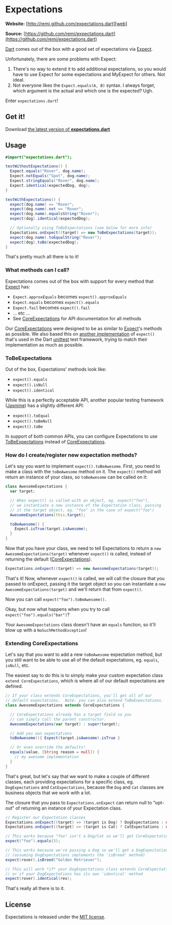 # Expectations

**Website:** [http://remi.github.com/expectations.dart][web]

**Source:** [https://github.com/remi/expectations.dart](https://github.com/remi/expectations.dart)

[Dart][] comes out of the box with a good set of expectations via [Expect][].

Unfortunately, there are some problems with Expect:

 1. There's no way to extend it to add additional expectations, so you would have to 
use Expect for some expectations and MyExpect for others.  Not ideal.
 2. Not everyone likes the `Expect.equals(A, B)` syntax.  I always forget, which 
argument is the actual and which one is the expected?  Ugh.

Enter `expectations.dart`!

## Get it!

Download [the latest version of **expectations.dart**][latest]

## Usage

```actionscript
#import("expectations.dart");

testWithoutExpectations() {
  Expect.equals("Rover", dog.name);
  Expect.notEquals("Spot", dog.name);
  Expect.stringEquals("Rover", dog.name);
  Expect.identical(expectedDog, dog);
}

testWithExpectations() {
  expect(dog.name) == "Rover";
  expect(dog.name).not == "Rover";
  expect(dog.name).equalsString("Rover");
  expect(dog).identical(expectedDog);

  // Optionally using ToBeExpectations (see below for more info)
  Expectations.onExpect((target) => new ToBeExpectations(target));
  expect(dog.name).toEqualString("Rover");
  expect(dog).toBe(expectedDog);
}
```

That's pretty much all there is to it!

### What methods can I call?

Expectations comes out of the box with support for every method that [Expect][] has:

 * `Expect.approxEquals` becomes `expect().approxEquals`
 * `Expect.equals` becomes `expect().equals`
 * `Expect.fail` becomes `expect().fail`
 * ... etc ...
 * See [CoreExpectations][] for API documentation for all methods

Our [CoreExpectations][] were designed to be as similar to [Expect][]'s methods as possible. 
We also based this on [another implementation][unittest_expect] of `expect()` that's used in the Dart [unittest][] 
test framework, trying to match their implementation as much as possible.

### ToBeExpectations

Out of the box, Expectations' methods look like: 

 * `expect().equals`
 * `expect().isNull`
 * `expect().identical`

While this is a perfectly acceptable API, another popular testing framework ([Jasmine][]) has a slightly 
different API:

 * `expect().toEqual`
 * `expect().toBeNull`
 * `expect().toBe`

In support of both common APIs, you can configure Expectations to use [ToBeExpectations][] instead of 
[CoreExpectations][].

### How do I create/register new expectation methods?

Let's say you want to implement `expect().toBeAwesome`.  First, you need to make a class with the `toBeAwesome` 
method on it.  The `expect()` method will return an instance of your class, so `toBeAwesome` can be called on it:

```actionscript
class AwesomeExpectations {
  var target;

  // When expect() is called with an object, eg. expect("foo"), 
  // we instantiate a new instance of the Expectation class, passing 
  // it the target object, eg. "foo" in the case of expect("foo")
  AwesomeExpectations(this.target);

  toBeAwesome() {
    Expect.isTrue(target.isAwesome);
  }
}
```

Now that you have your class, we need to tell Expectations to return a `new AwesomeExpectations(target)` whenever 
`expect()` is called, instead of returning the default ([CoreExpectations][]).

```actionscript
Expectations.onExpect((target) => new AwesomeExpectations(target));
```

That's it!  Now, whenever `expect()` is called, we will call the closure that you passed to onExpect, 
passing it the target object so you can instantiate a `new AwesomeExpectations(target)` and we'll return 
that from `expect()`.

Now you can call `expect("foo").toBeAwesome()`.

Okay, but now what happens when you try to call `expect("foo").equals("bar")`?

Your `AwesomeExpectations` class doesn't have an `equals` function, so it'll blow up with a `NoSuchMethodException`!

### Extending CoreExpectations

Let's say that you want to add a new `toBeAwesome` expectation method, but you still want to be able to use 
all of the default expectations, eg. `equals`, `isNull`, etc.

The easiest say to do this is to simply make your custom expectation class `extend CoreExpectations`, which 
is where all of our default expectations are defined.

```actionscript
// If your class extends CoreExpectations, you'll get all of our 
// default expectations.  Note: you can also extend ToBeExpectations.
class AwesomeExpectations extends CoreExpectations {

  // CoreExpectations already has a target field so you 
  // can simply call the parent constructor.
  AwesomeExpectations(var target) : super(target);

  // Add you own expectations
  toBeAwesome(){ Expect(target.isAwesome).isTrue }

  // Or even override the defaults!
  equals(value, [String reason = null]) {
    // my awesome implementation
  }
}
```

That's great, but let's say that we want to make a couple of different classes, each providing 
expectations for a specific class, eg. `DogExpectations` and `CatExpectations`, because the 
`Dog` and `Cat` classes are business objects that we work with a lot.

The closure that you pass to `Expectations.onExpect` can return null to "opt-out" of returning 
an instance of your Expectation class.

```actionscript
// Register our Expectation classes
Expectations.onExpect((target) => (target is Dog) ? DogExpectations : null);
Expectations.onExpect((target) => (target is Cat) ? CatExpectations : null);

// This works because "foo" isn't a Dog/Cat so we'll get CoreExpectations as usual
expect("foo").equals(5);

// This works because we're passing a Dog so we'll get a DogExpectations
// (assuming DogExpectations implements the 'isBreed' method)
expect(rover).isBreed("Golden Retriever");

// This will work *if* your DogExpectations class extends CoreExpectations 
// or if your DogExpectations has its own 'identical' method
expect(rover).identical(rex);
```

That's really all there is to it.

## License

Expectations is released under the [MIT license][mit].

[latest]:           https://raw.github.com/remi/expectations.dart/master/pkg/expectations.dart
[web]:              http://remi.github.com/expectations.dart
[Dart]:             http://www.dartlang.org/
[Expect]:           http://www.dartlang.org/docs/api/Expect.html#Expect::Expect
[unittest]:         http://code.google.com/p/dart/source/browse/trunk/dart/client/testing/unittest/unittest.dart
[unittest_expect]:  http://code.google.com/p/dart/source/browse/trunk/dart/client/testing/unittest/shared.dart?r=1334#41
[CoreExpectations]: http://remi.github.com/expectations.dart/CoreExpectations.html#CoreExpectations::CoreExpectations
[ToBeExpectations]: http://remi.github.com/expectations.dart/ToBeExpectations.html#ToBeExpectations::ToBeExpectations
[Jasmine]:          http://pivotal.github.com/jasmine/
[mit]:              http://www.opensource.org/licenses/mit-license.php
